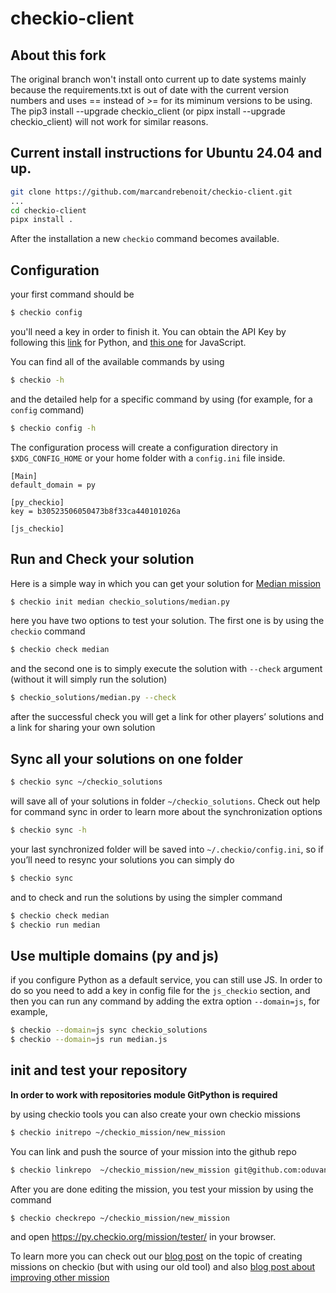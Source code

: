 checkio-client
===================


## About this fork
The original branch won't install onto current up to date systems mainly because the requirements.txt is out of date with the current version numbers and uses == instead of ­>= for its miminum versions to be using.
The pip3 install --upgrade checkio_client (or pipx install --upgrade checkio_client) will not work for similar reasons.

## Current install instructions for Ubuntu 24.04 and up.

```bash
git clone https://github.com/marcandrebenoit/checkio-client.git
...
cd checkio-client
pipx install .
```

After the installation a new `checkio` command  becomes available.

## Configuration

your first command should be

```bash
$ checkio config
```

you'll need a key in order to finish it. You can obtain the API Key by following this <a href="https://py.checkio.org/profile/edit/">link</a> for Python, and <a href="https://js.checkio.org/profile/edit/">this one</a> for JavaScript.

You can find all of the available commands by using

```bash
$ checkio -h
```
and the detailed help for a specific command by using (for example, for a `config` command)

```bash
$ checkio config -h
```

The configuration process will create a configuration directory in `$XDG_CONFIG_HOME` or your home folder with a `config.ini` file inside.

```
[Main]
default_domain = py

[py_checkio]
key = b30523506050473b8f33ca440101026a

[js_checkio]

```

## Run and Check your solution

Here is a simple way in which you can get your solution for [Median mission](https://py.checkio.org/en/mission/median/) 

```bash
$ checkio init median checkio_solutions/median.py
```

here you have two options to test your solution. The first one is by using the `checkio` command

```bash
$ checkio check median
```

and the second one is to simply execute the solution with `--check` argument (without it will simply run the solution)

```bash
$ checkio_solutions/median.py --check
```

after the successful check you will get a link for other players’ solutions and a link for sharing your own solution

## Sync all your solutions on one folder

```bash
$ checkio sync ~/checkio_solutions
```

will save all of your solutions in folder `~/checkio_solutions`. Check out help for command sync in order to learn more about the synchronization options

```bash
$ checkio sync -h
```

your last synchronized folder will be saved into `~/.checkio/config.ini`, so if you’ll need to resync your solutions you can simply do

```bash
$ checkio sync
```

and to check and run the solutions by using the simpler command

```bash
$ checkio check median
$ checkio run median
```

## Use multiple domains (py and js)

if you configure Python as a default service, you can still use JS. In order to do so you need to add a key in config file for the `js_checkio` section, and then you can run any command by adding the extra option `--domain=js`, for example,

```bash
$ checkio --domain=js sync checkio_solutions
$ checkio --domain=js run median.js
```

## init and test your repository

**In order to work with repositories module GitPython is required**

by using checkio tools you can also create your own checkio missions

```bash
$ checkio initrepo ~/checkio_mission/new_mission
```

You can link and push the source of your mission into the github repo

```bash
$ checkio linkrepo  ~/checkio_mission/new_mission git@github.com:oduvan/checkio-mission-new-mission.git
```

After you are done editing the mission, you test your mission by using the command

```bash
$ checkio checkrepo ~/checkio_mission/new_mission
```

and open https://py.checkio.org/mission/tester/ in your browser.

To learn more you can check out our [blog post](https://py.checkio.org/blog/cio-task-tester/) on the topic of creating missions on checkio (but with using our old tool) and also [blog post about improving other mission](https://py.checkio.org/blog/how-to-improve-checkio-missions/)
